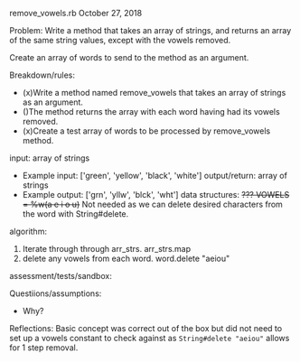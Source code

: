 remove_vowels.rb
October 27, 2018

Problem:
Write a method that takes an array of strings, and returns an array of the same string values, except with the vowels removed.

Create an array of words to send to the method as an argument.

Breakdown/rules:
- (x)Write a method named remove_vowels that takes an array of strings as an argument.
- ()The method returns the array with each word having had its vowels removed.
- (x)Create a test array of words to be processed by remove_vowels method.

input: array of strings
  - Example input: ['green', 'yellow', 'black', 'white']
output/return: array of strings
  - Example output: ['grn', 'yllw', 'blck', 'wht']
data structures: ~~??? VOWELS = %w(a e i o u)~~ Not needed as we can delete desired characters from the word with String#delete.

algorithm:
1. Iterate through through arr_strs. arr_strs.map
2. delete any vowels from each word. word.delete "aeiou"

assessment/tests/sandbox:

Questiions/assumptions:
- Why?

Reflections:
Basic concept was correct out of the box but did not need to set up a vowels constant to check against as `String#delete "aeiou"` allows for 1 step removal.
